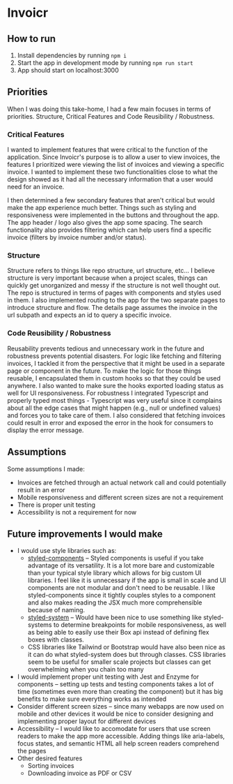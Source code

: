 # Invoicr

## How to run
1. Install dependencies by running `npm i`
2. Start the app in development mode by running `npm run start`
3. App should start on localhost:3000

## Priorities
When I was doing this take-home, I had a few main focuses in terms of priorities. Structure, Critical Features and Code Reusibility / Robustness.

### Critical Features
I wanted to implement features that were critical to the function of the application. Since Invoicr's purpose is to allow a user to view invoices, the features I prioritized were viewing the list of invoices and viewing a specific invoice. I wanted to implement these two functionalities close to what the design showed as it had all the necessary information that a user would need for an invoice.

I then determined a few secondary features that aren't critical but would make the app experience much better. Things such as styling and responsiveness were implemented in the buttons and throughout the app. The app header / logo also gives the app some spacing. The search functionality also provides filtering which can help users find a specific invoice (filters by invoice number and/or status).

### Structure
Structure refers to things like repo structure, url structure, etc... I believe structure is very important because when a project scales, things can quickly get unorganized and messy if the structure is not well thought out. The repo is structured in terms of pages with components and styles used in them. I also implemented routing to the app for the two separate pages to introduce structure and flow. The details page assumes the invoice in the url subpath and expects an id to query a specific invoice.

### Code Reusibility / Robustness
Reusability prevents tedious and unnecessary work in the future and robustness prevents potential disasters. For logic like fetching and filtering invoices, I tackled it from the perspective that it might be used in a separate page or component in the future. To make the logic for those things reusable, I encapsulated them in custom hooks so that they could be used anywhere. I also wanted to make sure the hooks exported loading status as well for UI responsiveness. For robustness I integrated Typescript and properly typed most things - Typescript was very useful since it complains about all the edge cases that might happen (e.g., null or undefined values) and forces you to take care of them. I also considered that fetching invoices could result in error and exposed the error in the hook for consumers to display the error message.

## Assumptions
Some assumptions I made:
- Invoices are fetched through an actual network call and could potentially result in an error
- Mobile responsiveness and different screen sizes are not a requirement
- There is proper unit testing
- Accessibility is not a requirement for now

## Future improvements I would make
- I would use style libraries such as:
  - [styled-components](https://styled-components.com/) – Styled components is useful if you take advantage of its versatility. It is a lot more bare and customizable than your typical style library which allows for big custom UI libraries. I feel like it is unnecessary if the app is small in scale and UI components are not modular and don't need to be reusable. I like styled-components since it tightly couples styles to a component and also makes reading the JSX much more comprehensible because of naming.
  - [styled-system](https://styled-system.com/) – Would have been nice to use something like styled-systems to determine breakpoints for mobile responsiveness, as well as being able to easily use their Box api instead of defining flex boxes with classes.
  - CSS libraries like Tailwind or Bootstrap would have also been nice as it can do what styled-system does but through classes. CSS libraries seem to be useful for smaller scale projects but classes can get overwhelming when you chain too many
- I would implement proper unit testing with Jest and Enzyme for components – setting up tests and testing components takes a lot of time (sometimes even more than creating the component) but it has big benefits to make sure everything works as intended
- Consider different screen sizes – since many webapps are now used on mobile and other devices it would be nice to consider designing and implementing proper layout for different devices
- Accessibility – I would like to accomodate for users that use screen readers to make the app more accessible. Adding things like aria-labels, focus states, and semantic HTML all help screen readers comprehend the pages
- Other desired features
  - Sorting invoices
  - Downloading invoice as PDF or CSV
